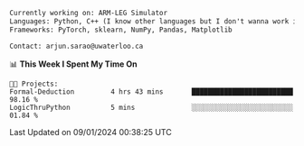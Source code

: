```txt
Currently working on: ARM-LEG Simulator
Languages: Python, C++ (I know other languages but I don't wanna work in them)
Frameworks: PyTorch, sklearn, NumPy, Pandas, Matplotlib

Contact: arjun.sarao@uwaterloo.ca
```

<!--START_SECTION:waka-->
📊 **This Week I Spent My Time On** 

```text
🐱‍💻 Projects: 
Formal-Deduction         4 hrs 43 mins       █████████████████████████   98.16 % 
LogicThruPython          5 mins              ░░░░░░░░░░░░░░░░░░░░░░░░░   01.84 % 
```


 Last Updated on 09/01/2024 00:38:25 UTC
<!--END_SECTION:waka-->

